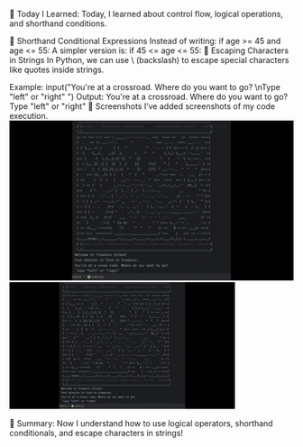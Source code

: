📌 Today I Learned:
Today, I learned about control flow, logical operations, and shorthand conditions.

🔹 Shorthand Conditional Expressions
Instead of writing:
if age >= 45 and age <= 55:
A simpler version is:
if 45 <= age <= 55:
🔹 Escaping Characters in Strings
In Python, we can use \ (backslash) to escape special characters like quotes inside strings.

Example:
input("You're at a crossroad. Where do you want to go? \nType \"left\" or \"right\" ")
Output:
You're at a crossroad. Where do you want to go?  
Type "left" or "right"
📸 Screenshots
I’ve added screenshots of my code execution.
<img src="TreasureIsland.gif" width="800" />
![](TreasureIsland.gif)

🎯 Summary:
Now I understand how to use logical operators, shorthand conditionals, and escape characters in strings!

